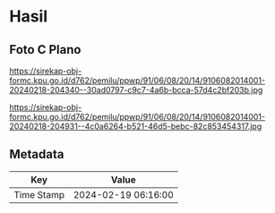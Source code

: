# Hasil

## Foto C Plano

https://sirekap-obj-formc.kpu.go.id/d762/pemilu/ppwp/91/06/08/20/14/9106082014001-20240218-204340--30ad0797-c9c7-4a6b-bcca-57d4c2bf203b.jpg

https://sirekap-obj-formc.kpu.go.id/d762/pemilu/ppwp/91/06/08/20/14/9106082014001-20240218-204931--4c0a6264-b521-46d5-bebc-82c853454317.jpg


## Metadata

| Key        | Value               |
| ---------- | ------------------- |
| Time Stamp | 2024-02-19 06:16:00 |



